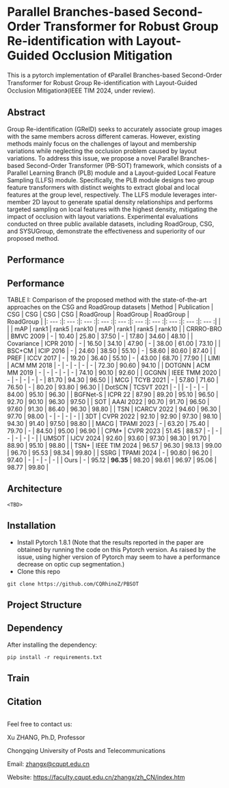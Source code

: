 # Parallel Branches-based Second-Order Transformer for Robust Group Re-identification with Layout-Guided Occlusion Mitigation

This is a pytorch implementation of 《Parallel Branches-based Second-Order Transformer for Robust Group Re-identification with Layout-Guided Occlusion Mitigation》(IEEE TIM 2024, under review). 


## Abstract

Group Re-identification (GReID) seeks to accurately associate group images with the same members across different cameras. However, existing methods mainly focus on the challenges of layout and membership variations while neglecting the occlusion problem caused by layout variations. To address this issue, we propose a novel Parallel Branches-based Second-Order Transformer (PB-SOT) framework, which consists of a Parallel Learning Branch (PLB) module and a Layout-guided Local Feature Sampling (LLFS) module. Specifically, the PLB module designs two group feature transformers with distinct weights to extract global and local features at the group level, respectively. The LLFS module leverages inter-member 2D layout to generate spatial density relationships and performs targeted sampling on local features with the highest density, mitigating the impact of occlusion with layout variations. Experimental evaluations conducted on three public available datasets, including RoadGroup, CSG, and SYSUGroup, demonstrate the effectiveness and superiority of our proposed method.

## Performance
## Performance
TABLE I: Comparison of the proposed method with the state-of-the-art approaches on the CSG and RoadGroup datasets
|        Method       | Publication | CSG   | CSG   |  CSG   |  CSG   | RoadGroup    | RoadGroup   | RoadGroup    | RoadGroup    |
|: --- :|: --- :|: --- :|: --- :|: --- :|: --- :|: --- :|: --- :|: --- :|: --- :|
|                       |       | mAP   | rank1 | rank5 | rank10 | mAP   | rank1 | rank5 | rank10                         |
| CRRRO-BRO               | BMVC 2009                    | -     | 10.40  | 25.80  | 37.50   | -     | 17.80  | 34.60 | 48.10  |
| Covariance              | ICPR 2010                    | -     | 16.50  | 34.10  | 47.90   | -     | 38.00    | 61.00    | 73.10 |
| BSC+CM                  | ICIP 2016                    | -     | 24.60  | 38.50  | 55.10   | -     | 58.60  | 80.60  | 87.40 |
| PREF                    | ICCV 2017                    | -     | 19.20  | 36.40  | 55.10   | -     | 43.00    | 68.70  | 77.90  |
| LIMI                    | ACM MM 2018                  | -     | -     | -     | -      | -     | 72.30  | 90.60  | 94.10  |
| DOTGNN                  | ACM MM 2019                  | -     | -     | -     | -      | -     | 74.10  | 90.10  | 92.60  |
| GCGNN                   | IEEE TMM 2020                | -     | -     | -     | -      | -     | 81.70  | 94.30  | 96.50 |
| MCG                     | TCYB 2021                    | -     | 57.80  | 71.60  | 76.50   | -     | 80.20  | 93.80  | 96.30 |
| DotSCN                  | TCSVT 2021                   | -     |       | -     | -      | -     | 84.00    | 95.10  | 96.30 |
| BGFNet-S                | ICPR 22                      | 87.90  | 89.20  | 95.10  | 96.50   | 92.70  | 90.10  | 96.30  | 97.50 |
| SOT                     | AAAI 2022                    | 90.70  | 91.70  | 96.50  | 97.60   | 91.30  | 86.40  | 96.30  | 98.80  |
| TSN                     | ICARCV 2022                  | 94.60  | 96.30  | 97.70  | 98.00   | -     | -     | -     | -    |
| 3DT                     | CVPR 2022                    | 92.10  | 92.90  | 97.30  | 98.10   | 94.30  | 91.40  | 97.50 | 98.80  |
| MACG                    | TPAMI 2023                   | -     | 63.20  | 75.40  | 79.70   | -     | 84.50  | 95.00    | 96.90  |
| CPM*                    | CVPR 2023                    | 51.45 | 88.57 | -     | -      | -     | -     | -     | -   |
| UMSOT                   | IJCV 2024                    | 92.60  | 93.60  | 97.30  | 98.30   | 91.70  | 88.90  | 95.10  | 98.80  |
| TSN+     | IEEE TIM 2024                    | 96.57 | 96.30  | 98.13 | 99.00   | 96.70  | 95.53 | 98.34 | 99.80  |
| SSRG                    | TPAMI 2024                   | -     | 90.80  | 96.20  | 97.40   | -     | -     | -     | -  |
| Ours                    | -                            | 95.12 | **96.35** | 98.20  | 98.61  | 96.97 | 95.06 | 98.77 |  99.80  | 


## Architecture

```
<TBD>
```

## Installation

- Install Pytorch 1.8.1 (Note that the results reported in the paper are obtained by running the code on this Pytorch version. As raised by the issue, using higher version of Pytorch may seem to have a performance decrease on optic cup segmentation.)
- Clone this repo

```
git clone https://github.com/CQRhinoZ/PBSOT
```

## Project Structure



## Dependency

After installing the dependency:

    pip install -r requirements.txt

## Train



## Citation

```

```

Feel free to contact us:

Xu ZHANG, Ph.D, Professor

Chongqing University of Posts and Telecommunications

Email: zhangx@cqupt.edu.cn

Website: https://faculty.cqupt.edu.cn/zhangx/zh_CN/index.htm
